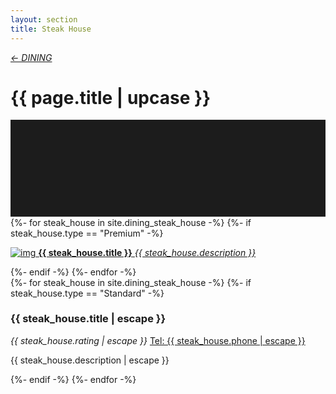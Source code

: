 ```yaml
---
layout: section
title: Steak House
---
```

<div class="content-section">
    <em class="left-text"><a href="dining.html">&larr; DINING</a></em>
    <h1 class="left-text" id="wide-dining">{{ page.title | upcase }}</h1>
    <svg xmlns="http://www.w3.org/2000/svg" viewBox="0 0 650 200">
		<rect width="650" height="200" style="fill:#1c1c1c"/>
	</svg>
</div>

<div class="content">
<div class="decoration"></div>
{%- for steak_house in site.dining_steak_house -%}
	{%- if steak_house.type == "Premium" -%}
	<a href="{{ steak_house.url | remove: "/" }}">
		<div class="container no-bottom">
			<p class="column-responsive half-bottom">
			<img src="assets/images/logo/{{ steak_house.logo }}.jpg" alt="img">
			<strong>{{ steak_house.title }}</strong>
			<em>{{ steak_house.description }}</em>
			<div class="clear"></div>
			</p>
		</div>
	</a>
	<div class="decoration"></div>
	{%- endif -%}
{%- endfor -%}

</div><!-- /Premium -->

<div class="content">
	<div class="clear"></div>
	<div class="decoration"></div>
	{%- for steak_house in site.dining_steak_house -%}
		{%- if steak_house.type == "Standard" -%}
		<div class="container">
			<h3>{{ steak_house.title | escape }}</h3>
			<em class="ratings">{{ steak_house.rating | escape }}</em>
			<a class="contact-call" href="tel:{{ steak_house.phone | escape }}">Tel: {{ steak_house.phone | escape }}</a>
			<p class="no-bottom">
			{{ steak_house.description | escape }}
			</p>
		</div>
		<div class="decoration"></div>
		{%- endif -%}
	{%- endfor -%}

</div><!-- /Standard -->